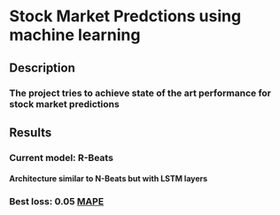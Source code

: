 # Stock Market Predctions using machine learning

## Description

### The project tries to achieve state of the art performance for stock market predictions

## Results

### Current model: R-Beats

#### Architecture similar to N-Beats but with LSTM layers

### Best loss: 0.05 [MAPE](https://pytorch-forecasting.readthedocs.io/en/stable/api/pytorch_forecasting.metrics.point.MAPE.html)
